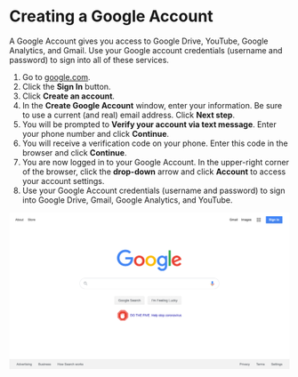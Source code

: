 # Creating a Google Account

A Google Account gives you access to Google Drive, YouTube, Google Analytics, and Gmail. Use your Google account credentials (username and password) to sign into all of these services.

1. Go to [google.com](https://www.google.com/).
2. Click the **Sign In** button.
3. Click **Create an account**.
4. In the **Create Google Account** window, enter your information. Be sure to use a current (and real) email address. Click **Next step**.
5. You will be prompted to **Verify your account via text message**. Enter your phone number and click **Continue**.
6. You will receive a verification code on your phone. Enter this code in the browser and click **Continue**.
7. You are now logged in to your Google Account. In the upper-right corner of the browser, click the **drop-down** arrow and click **Account** to access your account settings.&#x20;
8. Use your Google Account credentials (username and password) to sign into Google Drive, Gmail, Google Analytics, and YouTube.

![](../.gitbook/assets/google-main.png)
